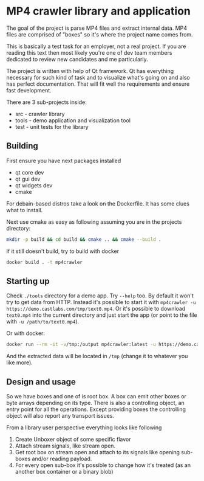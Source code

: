 # MP4 crawler library and application

The goal of the project is parse MP4 files and extract internal data. MP4 files are comprised of "boxes" so it's where the project name comes from.

This is basically a test task for an employer, not a real project. If you are reading this text then most likely you're one of dev team members dedicated to review new candidates and me particularly.

The project is written with help of Qt framework. Qt has everything necessary for such kind of task and to visualize what's going on and also has perfect documentation. That will fit well the requirements and ensure fast development.

There are 3 sub-projects inside:

- src - crawler library
- tools - demo application and visualization tool
- test - unit tests for the library

## Building

First ensure you have next packages installed

- qt core dev
- qt gui dev
- qt widgets dev
- cmake

For debain-based distros take a look on the Dockerfile. It has some clues what to install.

Next use cmake as easy as following assuming you are in the projects directory:

```bash
mkdir -p build && cd build && cmake .. && cmake --build .
```

If it still doesn't build, try to build with docker

```bash
docker build . -t mp4crawler
```

## Starting up

Check `./tools` directory for a demo app.  Try `--help` too. By default it won't try to get data from HTTP. Instead it's possible to start it with `mp4crawler -u https://demo.castlabs.com/tmp/text0.mp4`. Or it's possible to download `text0.mp4` into the current directory and just start the app (or point to the file with `-u /path/to/text0.mp4`).

Or with docker:

```bash
docker run --rm -it -v/tmp:/output mp4crawler:latest -u https://demo.castlabs.com/tmp/text0.mp4 -o /output
```

And the extracted data will be located in `/tmp` (change it to whatever you like more).

## Design and usage

So we have boxes and one of is root box. A box can emit other boxes or byte arrays depending on its type. There is also a controlling object, an entry point for all the operations. Except providing boxes the controlling object will also report any transport issues.

From a library user perspective everything looks like following

1. Create Unboxer object of some specific flavor
2. Attach stream signals, like stream open.
3. Get root box on stream open and attach to its signals like opening sub-boxes and/or reading  payload.
4. For every open sub-box it's possible to change how it's treated (as an another box container or a binary blob)
